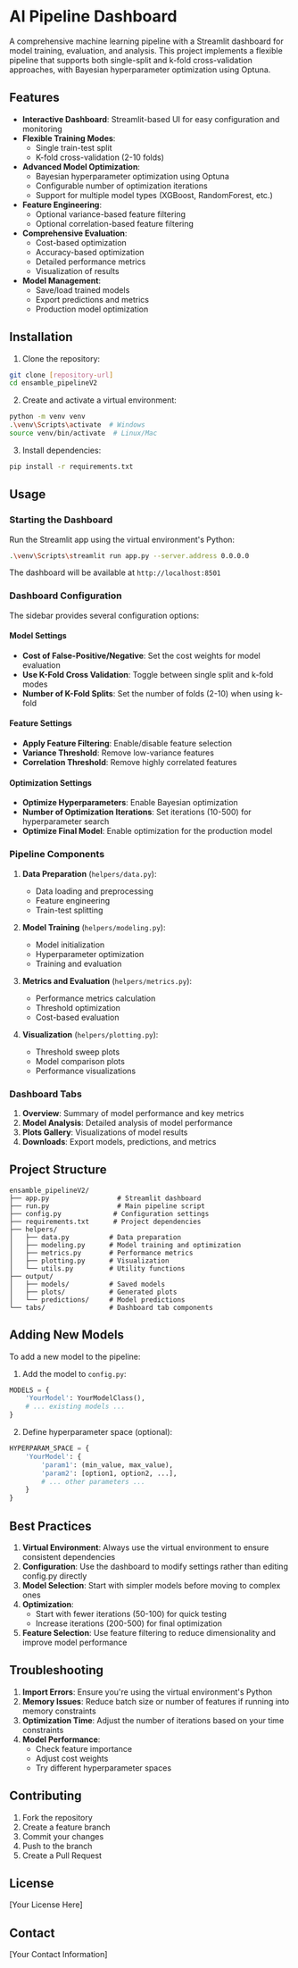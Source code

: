 # AI Pipeline Dashboard

A comprehensive machine learning pipeline with a Streamlit dashboard for model training, evaluation, and analysis. This project implements a flexible pipeline that supports both single-split and k-fold cross-validation approaches, with Bayesian hyperparameter optimization using Optuna.

## Features

- **Interactive Dashboard**: Streamlit-based UI for easy configuration and monitoring
- **Flexible Training Modes**:
  - Single train-test split
  - K-fold cross-validation (2-10 folds)
- **Advanced Model Optimization**:
  - Bayesian hyperparameter optimization using Optuna
  - Configurable number of optimization iterations
  - Support for multiple model types (XGBoost, RandomForest, etc.)
- **Feature Engineering**:
  - Optional variance-based feature filtering
  - Optional correlation-based feature filtering
- **Comprehensive Evaluation**:
  - Cost-based optimization
  - Accuracy-based optimization
  - Detailed performance metrics
  - Visualization of results
- **Model Management**:
  - Save/load trained models
  - Export predictions and metrics
  - Production model optimization

## Installation

1. Clone the repository:
```bash
git clone [repository-url]
cd ensamble_pipelineV2
```

2. Create and activate a virtual environment:
```bash
python -m venv venv
.\venv\Scripts\activate  # Windows
source venv/bin/activate  # Linux/Mac
```

3. Install dependencies:
```bash
pip install -r requirements.txt
```

## Usage

### Starting the Dashboard

Run the Streamlit app using the virtual environment's Python:
```bash
.\venv\Scripts\streamlit run app.py --server.address 0.0.0.0
```

The dashboard will be available at `http://localhost:8501`

### Dashboard Configuration

The sidebar provides several configuration options:

#### Model Settings
- **Cost of False-Positive/Negative**: Set the cost weights for model evaluation
- **Use K-Fold Cross Validation**: Toggle between single split and k-fold modes
- **Number of K-Fold Splits**: Set the number of folds (2-10) when using k-fold

#### Feature Settings
- **Apply Feature Filtering**: Enable/disable feature selection
- **Variance Threshold**: Remove low-variance features
- **Correlation Threshold**: Remove highly correlated features

#### Optimization Settings
- **Optimize Hyperparameters**: Enable Bayesian optimization
- **Number of Optimization Iterations**: Set iterations (10-500) for hyperparameter search
- **Optimize Final Model**: Enable optimization for the production model

### Pipeline Components

1. **Data Preparation** (`helpers/data.py`):
   - Data loading and preprocessing
   - Feature engineering
   - Train-test splitting

2. **Model Training** (`helpers/modeling.py`):
   - Model initialization
   - Hyperparameter optimization
   - Training and evaluation

3. **Metrics and Evaluation** (`helpers/metrics.py`):
   - Performance metrics calculation
   - Threshold optimization
   - Cost-based evaluation

4. **Visualization** (`helpers/plotting.py`):
   - Threshold sweep plots
   - Model comparison plots
   - Performance visualizations

### Dashboard Tabs

1. **Overview**: Summary of model performance and key metrics
2. **Model Analysis**: Detailed analysis of model performance
3. **Plots Gallery**: Visualizations of model results
4. **Downloads**: Export models, predictions, and metrics

## Project Structure

```
ensamble_pipelineV2/
├── app.py                 # Streamlit dashboard
├── run.py                 # Main pipeline script
├── config.py             # Configuration settings
├── requirements.txt      # Project dependencies
├── helpers/
│   ├── data.py          # Data preparation
│   ├── modeling.py      # Model training and optimization
│   ├── metrics.py       # Performance metrics
│   ├── plotting.py      # Visualization
│   └── utils.py         # Utility functions
├── output/
│   ├── models/          # Saved models
│   ├── plots/           # Generated plots
│   └── predictions/     # Model predictions
└── tabs/                # Dashboard tab components
```

## Adding New Models

To add a new model to the pipeline:

1. Add the model to `config.py`:
```python
MODELS = {
    'YourModel': YourModelClass(),
    # ... existing models ...
}
```

2. Define hyperparameter space (optional):
```python
HYPERPARAM_SPACE = {
    'YourModel': {
        'param1': (min_value, max_value),
        'param2': [option1, option2, ...],
        # ... other parameters ...
    }
}
```

## Best Practices

1. **Virtual Environment**: Always use the virtual environment to ensure consistent dependencies
2. **Configuration**: Use the dashboard to modify settings rather than editing config.py directly
3. **Model Selection**: Start with simpler models before moving to complex ones
4. **Optimization**: 
   - Start with fewer iterations (50-100) for quick testing
   - Increase iterations (200-500) for final optimization
5. **Feature Selection**: Use feature filtering to reduce dimensionality and improve model performance

## Troubleshooting

1. **Import Errors**: Ensure you're using the virtual environment's Python
2. **Memory Issues**: Reduce batch size or number of features if running into memory constraints
3. **Optimization Time**: Adjust the number of iterations based on your time constraints
4. **Model Performance**: 
   - Check feature importance
   - Adjust cost weights
   - Try different hyperparameter spaces

## Contributing

1. Fork the repository
2. Create a feature branch
3. Commit your changes
4. Push to the branch
5. Create a Pull Request

## License

[Your License Here]

## Contact

[Your Contact Information] 